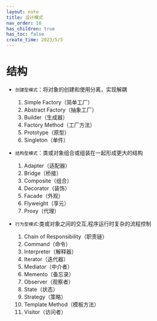 ```yaml
---
layout: note
title: 设计模式
nav_order: 10
has_children: true
has_toc: false
create_time: 2023/5/5
---
```




# 结构

- `创建型模式`：将对象的创建和使用分离，实现解耦
    1. Simple Factory（简单工厂）
    2. Abstract Factory（抽象工厂）
    3. Builder（生成器）
    4. Factory Method（工厂方法）
    5. Prototype（原型）
    6. Singleton（单件）

- `结构型模式`：类或对象组合或组装在一起形成更大的结构
    1. Adapter（适配器）
    2. Bridge（桥接）
    3. Composite（组合）
    4. Decorator（装饰）
    5. Facade（外观）
    6. Flyweight（享元）
    7. Proxy（代理）

- `行为型模式`:类或对象之间的交互,程序运行时复杂的流程控制
    1. Chain of Responsibility（职责链）
    2. Command（命令）
    3. Interpreter（解释器）
    4. Iterator（迭代器）
    5. Mediator（中介者）
    6. Memento（备忘录）
    7. Observer（观察者）
    8. State（状态）
    9. Strategy（策略）
    10. Template Method（模板方法）
    11. Visitor（访问者）
